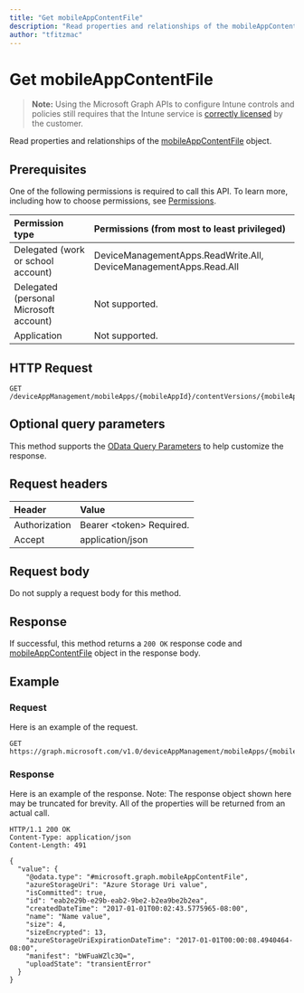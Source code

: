 ```yaml
---
title: "Get mobileAppContentFile"
description: "Read properties and relationships of the mobileAppContentFile object."
author: "tfitzmac"
---
```


# Get mobileAppContentFile

> **Note:** Using the Microsoft Graph APIs to configure Intune controls and policies still requires that the Intune service is [correctly licensed](https://go.microsoft.com/fwlink/?linkid=839381) by the customer.

Read properties and relationships of the [mobileAppContentFile](../resources/intune-apps-mobileappcontentfile.md) object.
## Prerequisites
One of the following permissions is required to call this API. To learn more, including how to choose permissions, see [Permissions](/graph/permissions-reference).

|Permission type|Permissions (from most to least privileged)|
|:---|:---|
|Delegated (work or school account)|DeviceManagementApps.ReadWrite.All, DeviceManagementApps.Read.All|
|Delegated (personal Microsoft account)|Not supported.|
|Application|Not supported.|

## HTTP Request
<!-- {
  "blockType": "ignored"
}
-->
``` http
GET /deviceAppManagement/mobileApps/{mobileAppId}/contentVersions/{mobileAppContentId}/files/{mobileAppContentFileId}
```

## Optional query parameters
This method supports the [OData Query Parameters](https://developer.microsoft.com/graph/docs/concepts/query_parameters) to help customize the response.
## Request headers
|Header|Value|
|:---|:---|
|Authorization|Bearer &lt;token&gt; Required.|
|Accept|application/json|

## Request body
Do not supply a request body for this method.

## Response
If successful, this method returns a `200 OK` response code and [mobileAppContentFile](../resources/intune-apps-mobileappcontentfile.md) object in the response body.

## Example
### Request
Here is an example of the request.
``` http
GET https://graph.microsoft.com/v1.0/deviceAppManagement/mobileApps/{mobileAppId}/contentVersions/{mobileAppContentId}/files/{mobileAppContentFileId}
```

### Response
Here is an example of the response. Note: The response object shown here may be truncated for brevity. All of the properties will be returned from an actual call.
``` http
HTTP/1.1 200 OK
Content-Type: application/json
Content-Length: 491

{
  "value": {
    "@odata.type": "#microsoft.graph.mobileAppContentFile",
    "azureStorageUri": "Azure Storage Uri value",
    "isCommitted": true,
    "id": "eab2e29b-e29b-eab2-9be2-b2ea9be2b2ea",
    "createdDateTime": "2017-01-01T00:02:43.5775965-08:00",
    "name": "Name value",
    "size": 4,
    "sizeEncrypted": 13,
    "azureStorageUriExpirationDateTime": "2017-01-01T00:00:08.4940464-08:00",
    "manifest": "bWFuaWZlc3Q=",
    "uploadState": "transientError"
  }
}
```



